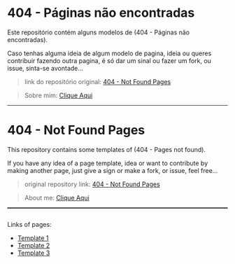 # 404 - Páginas não encontradas

Este repositório contém alguns modelos de (404 - Páginas não encontradas).

Caso tenhas alguma ideia de algum modelo de pagina, ideia ou queres contribuir fazendo outra pagina, é só dar um sinal ou fazer um fork, ou issue, sinta-se avontade...

> link do repositório original: <a href="https://github.com/manuelhonoredesousa/404-Not_Found_Pages" target="_blank">404 - Not Found Pages</a>

> Sobre mim: <a href="https://linktr.ee/manueldesousa" target="_blank">Clique Aqui</a>

<hr/>

# 404 - Not Found Pages

This repository contains some templates of (404 - Pages not found).

If you have any idea of a page template, idea or want to contribute by making another page, just give a sign or make a fork, or issue, feel free...

> original repository link: <a href="https://github.com/manuelhonoredesousa/404-Not_Found_Pages" target="_blank">404 - Not Found Pages</a>

> About me: <a href="https://linktr.ee/manueldesousa" target="_blank">Clique Aqui</a>

<div style="border-top: 2px solid; padding-top: 1em">
    <p>Links of pages:</p>
        <ul>
        <li><a href="https://template-0001.netlify.app" target="_blank">Template 1</a></li>
        <li><a href="https://template-0002.netlify.app" target="_blank">Template 2</a></li>
        <li><a href="https://template-0003.netlify.app" target="_blank">Template 3</a></li>
    </ul>
</div>
